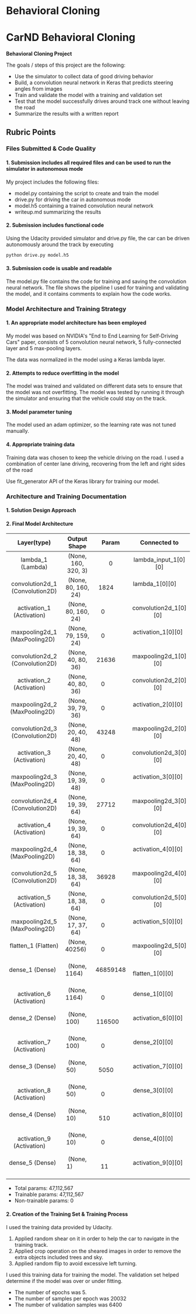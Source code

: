 # **Behavioral Cloning** 

# CarND Behavioral Cloning

**Behavioral Cloning Project**

The goals / steps of this project are the following:
* Use the simulator to collect data of good driving behavior
* Build, a convolution neural network in Keras that predicts steering angles from images
* Train and validate the model with a training and validation set
* Test that the model successfully drives around track one without leaving the road
* Summarize the results with a written report

## Rubric Points

### Files Submitted & Code Quality

#### 1. Submission includes all required files and can be used to run the simulator in autonomous mode

My project includes the following files:
* model.py containing the script to create and train the model
* drive.py for driving the car in autonomous mode
* model.h5 containing a trained convolution neural network 
* writeup.md summarizing the results

#### 2. Submission includes functional code
Using the Udacity provided simulator and drive.py file, the car can be driven autonomously around the track by executing 
```sh
python drive.py model.h5
```

#### 3. Submission code is usable and readable

The model.py file contains the code for training and saving the convolution neural network. The file shows the pipeline I used for training and validating the model, and it contains comments to explain how the code works.

### Model Architecture and Training Strategy

#### 1. An appropriate model architecture has been employed

My model was based on NVIDIA's "End to End Learning for Self-Driving Cars" paper, consists of 5 convolution neural network, 5 fully-connected layer and 5 max-pooling layers.

The data was normalized in the model using a Keras lambda layer.

#### 2. Attempts to reduce overfitting in the model

The model was trained and validated on different data sets to ensure that the model was not overfitting. The model was tested by running it through the simulator and ensuring that the vehicle could stay on the track.

#### 3. Model parameter tuning

The model used an adam optimizer, so the learning rate was not tuned manually.

#### 4. Appropriate training data

Training data was chosen to keep the vehicle driving on the road. I used a combination of center lane driving, recovering from the left and right sides of the road

Use fit_generator API of the Keras library for training our model.

### Architecture and Training Documentation

#### 1. Solution Design Approach


#### 2. Final Model Architecture

|Layer(type)                      |Output Shape          |Param       |Connected to           |
|:-------------------------------:|:--------------------:|:----------:|:---------------------:|
|lambda_1 (Lambda)                |(None, 160, 320, 3)   |0           |lambda_input_1[0][0]   |
|convolution2d_1 (Convolution2D)  |(None, 80, 160, 24)   |1824        |lambda_1[0][0]         |          
|activation_1 (Activation)        |(None, 80, 160, 24)   |0           |convolution2d_1[0][0]  |          
|maxpooling2d_1 (MaxPooling2D)    |(None, 79, 159, 24)   |0           |activation_1[0][0]     |          
|convolution2d_2 (Convolution2D)  |(None, 40, 80, 36)    |21636       |maxpooling2d_1[0][0]   |          
|activation_2 (Activation)        |(None, 40, 80, 36)    |0           |convolution2d_2[0][0]  |          
|maxpooling2d_2 (MaxPooling2D)    |(None, 39, 79, 36)    |0           |activation_2[0][0]     |          
|convolution2d_3 (Convolution2D)  |(None, 20, 40, 48)    |43248       |maxpooling2d_2[0][0]   |          
|activation_3 (Activation)        |(None, 20, 40, 48)    |0           |convolution2d_3[0][0]  |          
|maxpooling2d_3 (MaxPooling2D)    |(None, 19, 39, 48)    |0           |activation_3[0][0]     |          
|convolution2d_4 (Convolution2D)  |(None, 19, 39, 64)    |27712       |maxpooling2d_3[0][0]   |          
|activation_4 (Activation)        |(None, 19, 39, 64)    |0           |convolution2d_4[0][0]  |          
|maxpooling2d_4 (MaxPooling2D)    |(None, 18, 38, 64)    |0           |activation_4[0][0]     |          
|convolution2d_5 (Convolution2D)  |(None, 18, 38, 64)    |36928       |maxpooling2d_4[0][0]   |          
|activation_5 (Activation)        |(None, 18, 38, 64)    |0           |convolution2d_5[0][0]  |          
|maxpooling2d_5 (MaxPooling2D)    |(None, 17, 37, 64)    |0           |activation_5[0][0]     |          
|flatten_1 (Flatten)              |(None, 40256)         |0           |maxpooling2d_5[0][0]   |          
|dense_1 (Dense)                  |(None, 1164)          |46859148    |flatten_1[0][0]        |          
|activation_6 (Activation)        |(None, 1164)          |0           |dense_1[0][0]          |          
|dense_2 (Dense)                  |(None, 100)           |116500      |activation_6[0][0]     |          
|activation_7 (Activation)        |(None, 100)           |0           |dense_2[0][0]          |          
|dense_3 (Dense)                  |(None, 50)            |5050        |activation_7[0][0]     |          
|activation_8 (Activation)        |(None, 50)            |0           |dense_3[0][0]          |          
|dense_4 (Dense)                  |(None, 10)            |510         |activation_8[0][0]     |          
|activation_9 (Activation)        |(None, 10)            |0           |dense_4[0][0]          |          
|dense_5 (Dense)                  |(None, 1)             |11          |activation_9[0][0]     |          

- Total params: 47,112,567
- Trainable params: 47,112,567
- Non-trainable params: 0

#### 2. Creation of the Training Set & Training Process

I used the training data provided by Udacity.

1. Applied random shear on it in order to help the car to navigate in the training track.
2. Applied crop operation on the sheared images in order to remove the extra objects included trees and sky.
3. Applied random flip to avoid excessive left turning.

I used this training data for training the model. The validation set helped determine if the model was over or under fitting.

- The number of epochs was 5.
- The number of samples per epoch was 20032
- The number of validation samples was 6400
